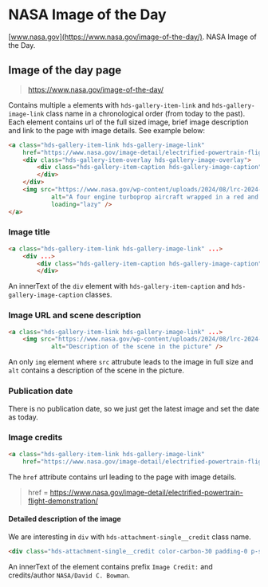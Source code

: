 # NASA Image of the Day

[www.nasa.gov](https://www.nasa.gov/image-of-the-day/). NASA Image of the Day.

## Image of the day page

> https://www.nasa.gov/image-of-the-day/

Contains multiple `a` elements with `hds-gallery-item-link` and `hds-gallery-image-link` class name in a chronological order (from today to the past). Each element contains url of the full sized image, brief image description and link to the page with image details. See example below:

```html
<a class="hds-gallery-item-link hds-gallery-image-link"
    href="https://www.nasa.gov/image-detail/electrified-powertrain-flight-demonstration/">
    <div class="hds-gallery-item-overlay hds-gallery-image-overlay">
        <div class="hds-gallery-item-caption hds-gallery-image-caption">The Dash 7 that will be modified into a hybrid electric research vehicle under NASA’s Electrified Powertrain Flight Demonstration (EPFD)...
        </div>
    </div>
    <img src="https://www.nasa.gov/wp-content/uploads/2024/08/lrc-2024-h1-p-epfd-0711-photo-credit-nasa-david-c-bowman.jpg"
            alt="A four engine turboprop aircraft wrapped in a red and white livery with logos and names of each partner on the project sits under the lights inside an aircraft hangar. On the ground in front of the plane is an electric powertrain with an electric motor and battery pack that will soon be swapped out with one of the aircraft’s traditional engines to form a hybrid electric system."
            loading="lazy" />
</a>
```

### Image title

```html
<a class="hds-gallery-item-link hds-gallery-image-link" ...>
    <div ...>
        <div class="hds-gallery-item-caption hds-gallery-image-caption">The Dash 7 that will be modified into a hybrid electric research vehicle under NASA’s Electrified Powertrain Flight Demonstration (EPFD)...
        </div>
```

An innerText of the `div` element with `hds-gallery-item-caption` and `hds-gallery-image-caption` classes.

### Image URL and scene description

```html
<a class="hds-gallery-item-link hds-gallery-image-link" ...>
    <img src="https://www.nasa.gov/wp-content/uploads/2024/08/lrc-2024-h1-p-epfd-0711-photo-credit-nasa-david-c-bowman.jpg"
            alt="Description of the scene in the picture" />
```

An only `img` element where `src` attrubute leads to the image in full size and `alt` contains a description of the scene in the picture.

### Publication date

There is no publication date, so we just get the latest image and set the date as today.

### Image credits

```html
<a class="hds-gallery-item-link hds-gallery-image-link"
    href="https://www.nasa.gov/image-detail/electrified-powertrain-flight-demonstration/">
```

The `href` attribute contains url leading to the page with image details.

> href = https://www.nasa.gov/image-detail/electrified-powertrain-flight-demonstration/

#### Detailed description of the image

We are interesting in `div` with `hds-attachment-single__credit` class name.

```html
<div class="hds-attachment-single__credit color-carbon-30 padding-0 p-sm">Image Credit: NASA/David C. Bowman</div>
```

An innerText of the element contains prefix `Image Credit:` and credits/author `NASA/David C. Bowman`.

